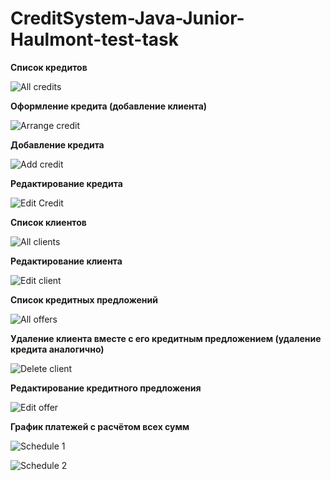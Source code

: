 # CreditSystem-Java-Junior-Haulmont-test-task

**Список кредитов**

![All credits](https://user-images.githubusercontent.com/45952151/123803338-43c15000-d8fd-11eb-9512-c1c3bfd30f9b.PNG)

**Оформление кредита (добавление клиента)**

![Arrange credit](https://user-images.githubusercontent.com/45952151/123803397-4e7be500-d8fd-11eb-87b3-12ee1c052582.PNG)

**Добавление кредита**

![Add credit](https://user-images.githubusercontent.com/45952151/123803408-520f6c00-d8fd-11eb-946b-f3284f18be5e.PNG)

**Редактирование кредита**

![Edit Credit](https://user-images.githubusercontent.com/45952151/123803431-58054d00-d8fd-11eb-9be4-7d09bb4eafc4.PNG)

**Список клиентов**

![All clients](https://user-images.githubusercontent.com/45952151/123803452-5cca0100-d8fd-11eb-9515-20f54cbbe79a.PNG)

**Редактирование клиента**

![Edit client](https://user-images.githubusercontent.com/45952151/123803526-6d7a7700-d8fd-11eb-9776-edda0ebad2d3.PNG)

**Список кредитных предложений**

![All offers](https://user-images.githubusercontent.com/45952151/123803558-74a18500-d8fd-11eb-94ed-62bb2a058832.PNG)

**Удаление клиента вместе с его кредитным предложением (удаление кредита аналогично)**

![Delete client](https://user-images.githubusercontent.com/45952151/123803580-7a976600-d8fd-11eb-903a-6b9f177c8775.PNG)

**Редактирование кредитного предложения**

![Edit offer](https://user-images.githubusercontent.com/45952151/123803605-7ec38380-d8fd-11eb-87a1-a23311549c18.PNG)

**График платежей с расчётом всех сумм**

![Schedule 1](https://user-images.githubusercontent.com/45952151/123803636-85ea9180-d8fd-11eb-82e4-2918b95b15be.PNG)

![Schedule 2](https://user-images.githubusercontent.com/45952151/123803665-8aaf4580-d8fd-11eb-986c-800940e545fe.PNG)
